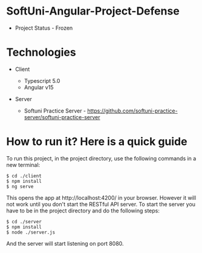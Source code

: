 # SoftUni-Angular-Project-Defense

- Project Status - Frozen

# Technologies

* Client 
    * Typescript 5.0
    * Angular v15

* Server
    * Softuni Practice Server - https://github.com/softuni-practice-server/softuni-practice-server

# How to run it? Here is a quick guide

To run this project, in the project directory, use the following commands in a new terminal:

```
$ cd ./client
$ npm install
$ ng serve
```

This opens the app at http://localhost:4200/ in your browser. However it will not work until you don't start the RESTful API server. To start the server you have to be in the project directory and do the following steps:

```
$ cd ./server
$ npm install
$ node ./server.js
```

And the server will start listening on port 8080.


